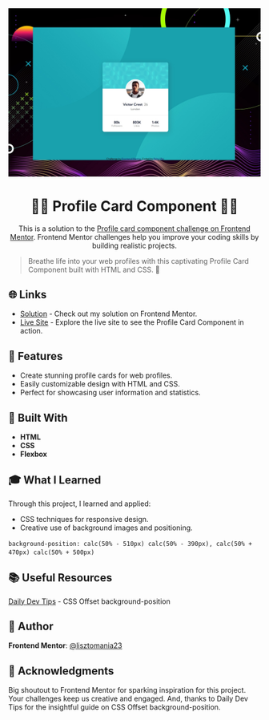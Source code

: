 <div align="center">
  <img src="./design/desktop-preview.jpg" alt="Profile Card Component">
</div>
<h1 align="center">🧑‍💼 Profile Card Component 🧑‍💼</h1>
<div align="center">
  <p>This is a solution to the <a href="https://www.frontendmentor.io/challenges/profile-card-component-cfArpWshJ">Profile card component challenge on Frontend Mentor</a>. Frontend Mentor challenges help you improve your coding skills by building realistic projects.</p>
</div>

>Breathe life into your web profiles with this captivating Profile Card Component built with HTML and CSS. 🌟


## 🌐 Links
- [Solution](https://www.frontendmentor.io/solutions/profile-card-flexbox-layout-and-transformation-MfFAbItr9J) - Check out my solution on Frontend Mentor.
- [Live Site](https://lisztomania23.github.io/Profile-card-component-Frontend-Mentor/) - Explore the live site to see the Profile Card Component in action.


## 💼 Features

- Create stunning profile cards for web profiles.
- Easily customizable design with HTML and CSS.
- Perfect for showcasing user information and statistics.

## 🧰 Built With

- **HTML**
- **CSS**
- **Flexbox**


## 🎓 What I Learned

Through this project, I learned and applied:

- CSS techniques for responsive design.
- Creative use of background images and positioning. 
  
`background-position: calc(50% - 510px) calc(50% - 390px), calc(50% + 470px) calc(50% + 500px)`


## 📚 Useful Resources

[Daily Dev Tips](https://daily-dev-tips.com/posts/css-offset-background-position/) - CSS Offset background-position

## 👤 Author

**Frontend Mentor**: [@lisztomania23](https://www.frontendmentor.io/profile/lisztomania23)


## 🙏 Acknowledgments

Big shoutout to Frontend Mentor for sparking inspiration for this project. Your challenges keep us creative and engaged. And, thanks to Daily Dev Tips for the insightful guide on CSS Offset background-position.
